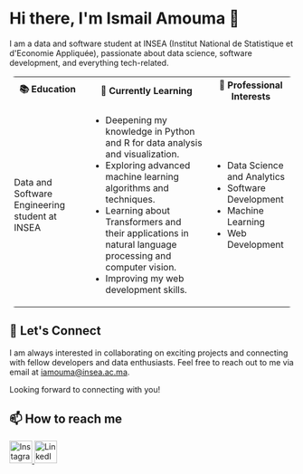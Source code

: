 <h1>Hi there, I'm Ismail Amouma 👋</h1>

<p>I am a data and software student at INSEA (Institut National de Statistique et d'Economie Appliquée), passionate about data science, software development, and everything tech-related.</p>

<table style="border-radius: 10px;">
  <tr>
    <th>📚 Education</th>
    <th>🌱 Currently Learning</th>
    <th>💼 Professional Interests</th>
  </tr>
  <tr>
    <td>Data and Software Engineering student at INSEA</td>
    <td>
      <ul>
        <li>Deepening my knowledge in Python and R for data analysis and visualization.</li>
        <li>Exploring advanced machine learning algorithms and techniques.</li>
        <li>Learning about Transformers and their applications in natural language processing and computer vision.</li>
        <li>Improving my web development skills.</li>
      </ul>
    </td>
    <td>
      <ul>
        <li>Data Science and Analytics</li>
        <li>Software Development</li>
        <li>Machine Learning</li>
        <li>Web Development</li>
      </ul>
    </td>
  </tr>
</table>

<h2>🤝 Let's Connect</h2>
<p>I am always interested in collaborating on exciting projects and connecting with fellow developers and data enthusiasts. Feel free to reach out to me via email at <a href="mailto:iamouma@insea.ac.ma">iamouma@insea.ac.ma</a>.</p>
<p>Looking forward to connecting with you!</p>

<h2>📫 How to reach me</h2>
<a href="https://www.instagram.com/ismail_amouma/" target="_blank">
  <img alt="Instagram" width="40px" src="https://upload.wikimedia.org/wikipedia/commons/thumb/a/a5/Instagram_icon.png/600px-Instagram_icon.png" />
</a>
<a href="https://www.linkedin.com/in/ismail-amouma/" target="_blank">
  <img alt="LinkedIn" width="40px" src="https://upload.wikimedia.org/wikipedia/commons/thumb/e/e9/Linkedin_icon.svg/600px-Linkedin_icon.svg.png" />
</a>

